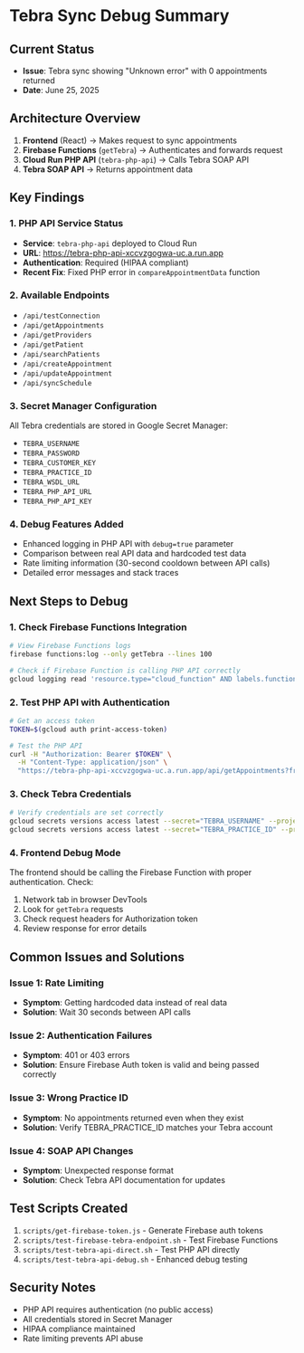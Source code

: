 # Tebra Sync Debug Summary

## Current Status
- **Issue**: Tebra sync showing "Unknown error" with 0 appointments returned
- **Date**: June 25, 2025

## Architecture Overview
1. **Frontend** (React) → Makes request to sync appointments
2. **Firebase Functions** (`getTebra`) → Authenticates and forwards request
3. **Cloud Run PHP API** (`tebra-php-api`) → Calls Tebra SOAP API
4. **Tebra SOAP API** → Returns appointment data

## Key Findings

### 1. PHP API Service Status
- **Service**: `tebra-php-api` deployed to Cloud Run
- **URL**: https://tebra-php-api-xccvzgogwa-uc.a.run.app
- **Authentication**: Required (HIPAA compliant)
- **Recent Fix**: Fixed PHP error in `compareAppointmentData` function

### 2. Available Endpoints
- `/api/testConnection`
- `/api/getAppointments`
- `/api/getProviders`
- `/api/getPatient`
- `/api/searchPatients`
- `/api/createAppointment`
- `/api/updateAppointment`
- `/api/syncSchedule`

### 3. Secret Manager Configuration
All Tebra credentials are stored in Google Secret Manager:
- `TEBRA_USERNAME`
- `TEBRA_PASSWORD`
- `TEBRA_CUSTOMER_KEY`
- `TEBRA_PRACTICE_ID`
- `TEBRA_WSDL_URL`
- `TEBRA_PHP_API_URL`
- `TEBRA_PHP_API_KEY`

### 4. Debug Features Added
- Enhanced logging in PHP API with `debug=true` parameter
- Comparison between real API data and hardcoded test data
- Rate limiting information (30-second cooldown between API calls)
- Detailed error messages and stack traces

## Next Steps to Debug

### 1. Check Firebase Functions Integration
```bash
# View Firebase Functions logs
firebase functions:log --only getTebra --lines 100

# Check if Firebase Function is calling PHP API correctly
gcloud logging read 'resource.type="cloud_function" AND labels.function_name="getTebra"' --limit=20 --project=luknerlumina-firebase
```

### 2. Test PHP API with Authentication
```bash
# Get an access token
TOKEN=$(gcloud auth print-access-token)

# Test the PHP API
curl -H "Authorization: Bearer $TOKEN" \
  -H "Content-Type: application/json" \
  "https://tebra-php-api-xccvzgogwa-uc.a.run.app/api/getAppointments?fromDate=2025-06-25&toDate=2025-06-25&debug=true"
```

### 3. Check Tebra Credentials
```bash
# Verify credentials are set correctly
gcloud secrets versions access latest --secret="TEBRA_USERNAME" --project=luknerlumina-firebase
gcloud secrets versions access latest --secret="TEBRA_PRACTICE_ID" --project=luknerlumina-firebase
```

### 4. Frontend Debug Mode
The frontend should be calling the Firebase Function with proper authentication. Check:
1. Network tab in browser DevTools
2. Look for `getTebra` requests
3. Check request headers for Authorization token
4. Review response for error details

## Common Issues and Solutions

### Issue 1: Rate Limiting
- **Symptom**: Getting hardcoded data instead of real data
- **Solution**: Wait 30 seconds between API calls

### Issue 2: Authentication Failures
- **Symptom**: 401 or 403 errors
- **Solution**: Ensure Firebase Auth token is valid and being passed correctly

### Issue 3: Wrong Practice ID
- **Symptom**: No appointments returned even when they exist
- **Solution**: Verify TEBRA_PRACTICE_ID matches your Tebra account

### Issue 4: SOAP API Changes
- **Symptom**: Unexpected response format
- **Solution**: Check Tebra API documentation for updates

## Test Scripts Created
1. `scripts/get-firebase-token.js` - Generate Firebase auth tokens
2. `scripts/test-firebase-tebra-endpoint.sh` - Test Firebase Functions
3. `scripts/test-tebra-api-direct.sh` - Test PHP API directly
4. `scripts/test-tebra-api-debug.sh` - Enhanced debug testing

## Security Notes
- PHP API requires authentication (no public access)
- All credentials stored in Secret Manager
- HIPAA compliance maintained
- Rate limiting prevents API abuse